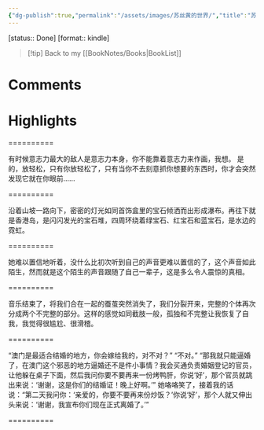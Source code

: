 ```yaml
---
{"dg-publish":true,"permalink":"/assets/images/苏丝黄的世界/","title":"苏丝黄的世界","noteIcon":""}
---
```


[status:: Done]
[format:: kindle]

>[!tip] Back to my [[BookNotes/Books\|BookList]]

# Comments

# Highlights


==========

有时候意志力最大的敌人是意志力本身，你不能靠着意志力来作画，我想。 是的，放轻松，只有你放轻松了，只有当你不去刻意抓你想要的东西时，你才会突然发现它就在你眼前……

==========

沿着山坡一路向下，密密的灯光如同首饰盒里的宝石倾洒而出形成瀑布。再往下就是香港岛，是闪闪发光的宝石堆，四周环绕着绿宝石、红宝石和蓝宝石，是水边的霓虹。

==========

她难以置信地听着，没什么比初次听到自己的声音更难以置信的了，这个声音如此陌生，然而就是这个陌生的声音跟随了自己一辈子，这是多么令人震惊的真相。

==========


音乐结束了，将我们合在一起的蚕茧突然消失了，我们分裂开来，完整的个体再次分成两个不完整的部分。这样的感觉如同截肢一般，孤独和不完整让我恢复了自我，我觉得很尴尬、很滑稽。

==========

“澳门是最适合结婚的地方，你会嫁给我的，对不对？” “不对。” “那我就只能逼婚了，在澳门这个邪恶的地方逼婚还不是件小事情？我会买通负责婚姻登记的官员，让他躲在桌子下面，然后我问你要不要再来一份烤鸭肝，你说‘好’，那个官员就跳出来说：‘谢谢，这是你们的结婚证！晚上好啊。’” 她咯咯笑了，接着我的话说：“第二天我问你：‘亲爱的，你要不要再来份炒饭？’你说‘好’，那个人就又伸出头来说：‘谢谢，我宣布你们现在正式离婚了。’”

==========